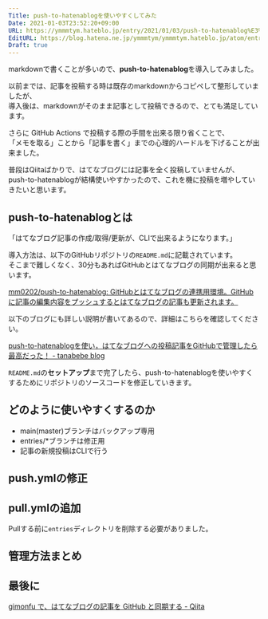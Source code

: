 ```yaml
---
Title: push-to-hatenablogを使いやすくしてみた
Date: 2021-01-03T23:52:20+09:00
URL: https://ymmmtym.hateblo.jp/entry/2021/01/03/push-to-hatenablog%E3%82%92%E4%BD%BF%E3%81%84%E3%82%84%E3%81%99%E3%81%8F%E3%81%97%E3%81%A6%E3%81%BF%E3%81%9F
EditURL: https://blog.hatena.ne.jp/ymmmtym/ymmmtym.hateblo.jp/atom/entry/26006613673835711
Draft: true
---
```


markdownで書くことが多いので、**push-to-hatenablog**を導入してみました。

以前までは、記事を投稿する時は既存のmarkdownからコピペして整形していましたが、  
導入後は、markdownがそのまま記事として投稿できるので、とても満足しています。

さらに GitHub Actions で投稿する際の手間を出来る限り省くことで、  
「メモを取る」ことから「記事を書く」までの心理的ハードルを下げることが出来ました。

普段はQiitaばかりで、はてなブログには記事を全く投稿していませんが、  
push-to-hatenablogが結構使いやすかったので、これを機に投稿を増やしていきたいと思います。

## push-to-hatenablogとは

「はてなブログ記事の作成/取得/更新が、CLIで出来るようになります。」

導入方法は、以下のGitHubリポジトリの`README.md`に記載されています。  
そこまで難しくなく、30分もあればGitHubとはてなブログの同期が出来ると思います。

[mm0202/push-to-hatenablog: GitHubとはてなブログの連携用環境。GitHubに記事の編集内容をプッシュするとはてなブログの記事も更新されます。](https://github.com/mm0202/push-to-hatenablog)

以下のブログにも詳しい説明が書いてあるので、詳細はこちらを確認してください。

[push-to-hatenablogを使い，はてなブログへの投稿記事をGitHubで管理したら最高だった！ - tanabebe blog](https://tanabebe.hatenablog.com/entry/2020/07/06/080000)

`README.md`の**セットアップ**まで完了したら、push-to-hatenablogを使いやすくするためにリポジトリのソースコードを修正していきます。

## どのように使いやすくするのか

- main(master)ブランチはバックアップ専用
- entries/*ブランチは修正用
- 記事の新規投稿はCLIで行う

## push.ymlの修正

## pull.ymlの追加

Pullする前に`entries`ディレクトリを削除する必要がありました。

## 管理方法まとめ

## 最後に

[gimonfu で、はてなブログの記事を GitHub と同期する - Qiita](https://qiita.com/basd4g/items/1a38857f6bafb20f065d)
